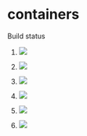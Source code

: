 # containers

Build status


1. [![](https://github.com/samcbogen/tupperware/workflows/tests-fibonacci/badge.svg)](https://github.com/samcbogen/tupperware/actions?query=workflow%3Atests-fibonacci)
1. [![](https://github.com/samcbogen/tupperware/workflows/tests-range/badge.svg)](https://github.com/samcbogen/tupperware/actions?query=workflow%3Atests-range)

1. [![](https://github.com/samcbogen/tupperware/workflows/tests-unicode/badge.svg)](https://github.com/samcbogen/tupperware/actions?query=workflow%3Atests-unicode)
1. [![](https://github.com/samcbogen/tupperware/workflows/tests-BST/badge.svg)](https://github.com/samcbogen/tupperware/actions?query=workflow%3Atests-BST)
1. [![](https://github.com/samcbogen/tupperware/workflows/tests-BinaryTree/badge.svg)](https://github.com/samcbogen/tupperware/actions?query=workflow%3Atests-BinaryTree)
1. [![](https://github.com/samcbogen/tupperware/workflows/tests-AVLTree/badge.svg)](https://github.com/samcbogen/tupperware/actions?query=workflow%3Atests-AVLTree)
